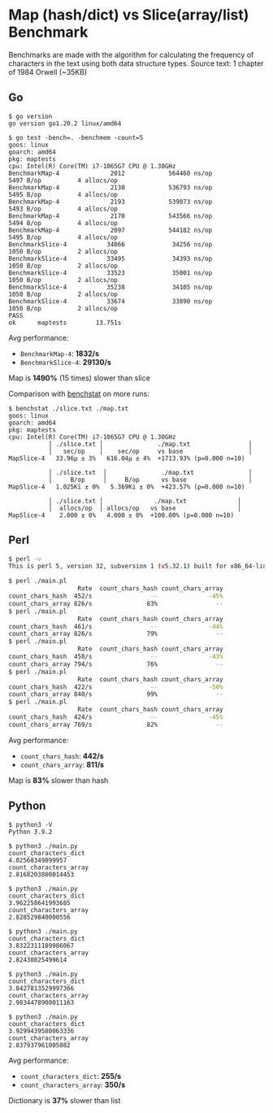 # Map (hash/dict) vs Slice(array/list) Benchmark

Benchmarks are made with the algorithm for calculating the frequency of characters in the text using both data structure types.
Source text: 1 chapter of 1984 Orwell (~35KB)



## Go

```shell
$ go version
go version go1.20.2 linux/amd64

$ go test -bench=. -benchmem -count=5
goos: linux
goarch: amd64
pkg: maptests
cpu: Intel(R) Core(TM) i7-1065G7 CPU @ 1.30GHz
BenchmarkMap-4              2012            564460 ns/op            5497 B/op          4 allocs/op
BenchmarkMap-4              2130            536793 ns/op            5495 B/op          4 allocs/op
BenchmarkMap-4              2193            539073 ns/op            5493 B/op          4 allocs/op
BenchmarkMap-4              2170            543566 ns/op            5494 B/op          4 allocs/op
BenchmarkMap-4              2097            544182 ns/op            5495 B/op          4 allocs/op
BenchmarkSlice-4           34066             34256 ns/op            1050 B/op          2 allocs/op
BenchmarkSlice-4           33495             34393 ns/op            1050 B/op          2 allocs/op
BenchmarkSlice-4           33523             35001 ns/op            1050 B/op          2 allocs/op
BenchmarkSlice-4           35238             34105 ns/op            1050 B/op          2 allocs/op
BenchmarkSlice-4           33674             33890 ns/op            1050 B/op          2 allocs/op
PASS
ok      maptests        13.751s
```

Avg performance:
- `BenchmarkMap-4`: **1832/s**
- `BenchmarkSlice-4`: **29130/s**

Map is **1490%** (15 times) slower than slice

Comparison with [benchstat](https://pkg.go.dev/golang.org/x/perf/cmd/benchstat) on more runs:

```shell
$ benchstat ./slice.txt ./map.txt
goos: linux
goarch: amd64
pkg: maptests
cpu: Intel(R) Core(TM) i7-1065G7 CPU @ 1.30GHz
           │ ./slice.txt │               ./map.txt                │
           │   sec/op    │    sec/op     vs base                  │
MapSlice-4   33.96µ ± 3%   616.04µ ± 4%  +1713.93% (p=0.000 n=10)

           │ ./slice.txt  │               ./map.txt               │
           │     B/op     │     B/op      vs base                 │
MapSlice-4   1.025Ki ± 0%   5.369Ki ± 0%  +423.57% (p=0.000 n=10)

           │ ./slice.txt │              ./map.txt              │
           │  allocs/op  │ allocs/op   vs base                 │
MapSlice-4    2.000 ± 0%   4.000 ± 0%  +100.00% (p=0.000 n=10)
```



## Perl

```sh
$ perl -v
This is perl 5, version 32, subversion 1 (v5.32.1) built for x86_64-linux-gnu-thread-multi

$ perl ./main.pl
                   Rate  count_chars_hash count_chars_array
count_chars_hash  452/s                --              -45%
count_chars_array 826/s               83%                --
$ perl ./main.pl
                   Rate  count_chars_hash count_chars_array
count_chars_hash  461/s                --              -44%
count_chars_array 826/s               79%                --
$ perl ./main.pl
                   Rate  count_chars_hash count_chars_array
count_chars_hash  450/s                --              -43%
count_chars_array 794/s               76%                --
$ perl ./main.pl
                   Rate  count_chars_hash count_chars_array
count_chars_hash  422/s                --              -50%
count_chars_array 840/s               99%                --
$ perl ./main.pl
                   Rate  count_chars_hash count_chars_array
count_chars_hash  424/s                --              -45%
count_chars_array 769/s               82%                --
```

Avg performance:
- `count_chars_hash`: **442/s**
- `count_chars_array`: **811/s**

Map is **83%** slower than hash



## Python

```shell
$ python3 -V
Python 3.9.2

$ python3 ./main.py
count_characters_dict
4.02568349899957
count_characters_array
2.8168203800014453

$ python3 ./main.py
count_characters_dict
3.962258641993685
count_characters_array
2.828529840000556

$ python3 ./main.py
count_characters_dict
3.8322311189986067
count_characters_array
2.82430825499614

$ python3 ./main.py
count_characters_dict
3.8427813529997366
count_characters_array
2.9834478900011163

$ python3 ./main.py
count_characters_dict
3.9299439580063336
count_characters_array
2.837937961005082
```

Avg performance:
- `count_characters_dict`: **255/s**
- `count_characters_array`: **350/s**

Dictionary is **37%** slower than list
